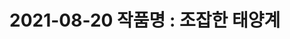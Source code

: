<h1>2021-08-20 작품명 : 조잡한 태양계</h1>
<video width="100%" src="https://user-images.githubusercontent.com/67003390/130217309-de772b13-f018-4e72-9b97-788cc70a98cc.mp4/>
